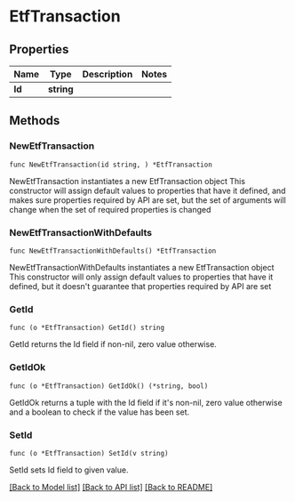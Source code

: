 # EtfTransaction

## Properties

Name | Type | Description | Notes
------------ | ------------- | ------------- | -------------
**Id** | **string** |  | 

## Methods

### NewEtfTransaction

`func NewEtfTransaction(id string, ) *EtfTransaction`

NewEtfTransaction instantiates a new EtfTransaction object
This constructor will assign default values to properties that have it defined,
and makes sure properties required by API are set, but the set of arguments
will change when the set of required properties is changed

### NewEtfTransactionWithDefaults

`func NewEtfTransactionWithDefaults() *EtfTransaction`

NewEtfTransactionWithDefaults instantiates a new EtfTransaction object
This constructor will only assign default values to properties that have it defined,
but it doesn't guarantee that properties required by API are set

### GetId

`func (o *EtfTransaction) GetId() string`

GetId returns the Id field if non-nil, zero value otherwise.

### GetIdOk

`func (o *EtfTransaction) GetIdOk() (*string, bool)`

GetIdOk returns a tuple with the Id field if it's non-nil, zero value otherwise
and a boolean to check if the value has been set.

### SetId

`func (o *EtfTransaction) SetId(v string)`

SetId sets Id field to given value.



[[Back to Model list]](../README.md#documentation-for-models) [[Back to API list]](../README.md#documentation-for-api-endpoints) [[Back to README]](../README.md)


